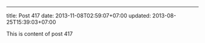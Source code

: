 ---
title: Post 417
date: 2013-11-08T02:59:07+07:00
updated: 2013-08-25T15:39:03+07:00

This is content of post 417